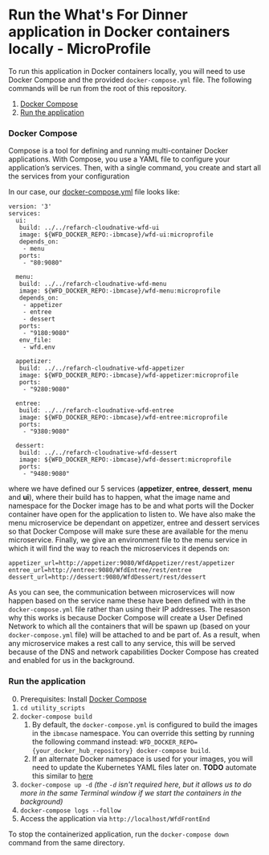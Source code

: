 # Run the What's For Dinner application in Docker containers locally - MicroProfile

To run this application in Docker containers locally, you will need to use Docker Compose and the provided `docker-compose.yml` file.
The following commands will be run from the root of this repository.

1. [Docker Compose](#docker-compose)
2. [Run the application](#run-the-application)

### Docker Compose

Compose is a tool for defining and running multi-container Docker applications. With Compose, you use a YAML file to configure your application’s services. Then, with a single command, you create and start all the services from your configuration

In our case, our [docker-compose.yml](utility_scripts/docker-compose.yml) file looks like:

```
version: '3'
services:
  ui:
   build: ../../refarch-cloudnative-wfd-ui
   image: ${WFD_DOCKER_REPO:-ibmcase}/wfd-ui:microprofile
   depends_on:
    - menu
   ports:
    - "80:9080"

  menu:
   build: ../../refarch-cloudnative-wfd-menu
   image: ${WFD_DOCKER_REPO:-ibmcase}/wfd-menu:microprofile
   depends_on:
    - appetizer
    - entree
    - dessert
   ports:
    - "9180:9080"
   env_file:
    - wfd.env

  appetizer:
   build: ../../refarch-cloudnative-wfd-appetizer
   image: ${WFD_DOCKER_REPO:-ibmcase}/wfd-appetizer:microprofile
   ports:
    - "9280:9080"

  entree:
   build: ../../refarch-cloudnative-wfd-entree
   image: ${WFD_DOCKER_REPO:-ibmcase}/wfd-entree:microprofile
   ports:
    - "9380:9080"

  dessert:
   build: ../../refarch-cloudnative-wfd-dessert
   image: ${WFD_DOCKER_REPO:-ibmcase}/wfd-dessert:microprofile
   ports:
    - "9480:9080"
```

where we have defined our 5 services (**appetizer**, **entree**, **dessert**, **menu** and **ui**), where their build has to happen, what the image name and namespace for the Docker image has to be and what ports will the Docker container have open for the application to listen to.
We have also make the menu microservice be dependant on appetizer, entree and dessert services so that Docker Compose will make sure these are available for the menu microservice.
Finally, we give an environment file to the menu service in which it will find the way to reach the microservices it depends on:

```
appetizer_url=http://appetizer:9080/WfdAppetizer/rest/appetizer
entree_url=http://entree:9080/WfdEntree/rest/entree
dessert_url=http://dessert:9080/WfdDessert/rest/dessert
```

As you can see, the communication between microservices will now happen based on the service name these have been defined with in the `docker-compose.yml` file rather than using their IP addresses. The resason why this works is because Docker Compose will create a User Defined Network to which all the containers that will be spawn up (based on your `docker-compose.yml` file) will be attached to and be part of.
As a result, when any microservice makes a rest call to any service, this will be served because of the DNS and network capabilities Docker Compose has created and enabled for us in the background.

### Run the application

0. Prerequisites: Install [Docker Compose](https://docs.docker.com/compose/install/)
1. `cd utility_scripts`
2. `docker-compose build`  
    1. By default, the `docker-compose.yml` is configured to build the images in the `ibmcase` namespace.  You can override this setting by running the following command instead: `WFD_DOCKER_REPO={your_docker_hub_repository} docker-compose build`.
    2. If an alternate Docker namespace is used for your images, you will need to update the Kubernetes YAML files later on. **TODO** automate this similar to [here](https://github.com/IBM/Java-MicroProfile-on-Kubernetes/blob/master/scripts/change_image_name_osx.sh)
3. `docker-compose up -d` _(the `-d` isn't required here, but it allows us to do more in the same Terminal window if we start the containers in the background)_
4. `docker-compose logs --follow`
5. Access the application via `http://localhost/WfdFrontEnd`

To stop the containerized application, run the `docker-compose down` command from the same directory.
